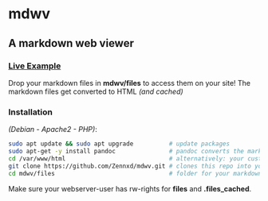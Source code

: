 # mdwv
## A markdown web viewer
### [Live Example](https://lgajewski.de/mdwv)

Drop your markdown files in **mdwv/files** to access them on your site!
The markdown files get converted to HTML *(and cached)*

### Installation
*(Debian - Apache2 - PHP)*:
```bash
sudo apt update && sudo apt upgrade          # update packages
sudo apt-get -y install pandoc               # pandoc converts the markdown files
cd /var/www/html                             # alternatively: your custom webdir
git clone https://github.com/Zennxd/mdwv.git # clones this repo into your webdir
cd mdwv/files                                # folder for your markdown files :-)
```
Make sure your webserver-user has rw-rights for **files** and **.files_cached**.